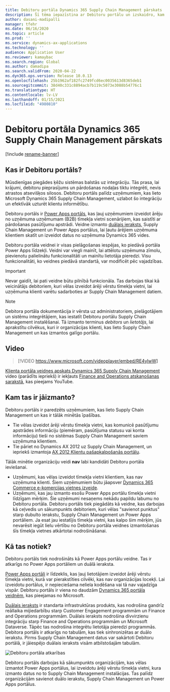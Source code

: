 ```yaml
---
title: Debitoru portāla Dynamics 365 Supply Chain Management pārskats
description: Šī tēma iepazīstina ar Debitoru portālu un izskaidro, kam tas ir jāizmanto un kā tas darbojas.
author: dasani-madipalli
manager: tfehr
ms.date: 06/16/2020
ms.topic: article
ms.prod: ''
ms.service: dynamics-ax-applications
ms.technology: ''
audience: Application User
ms.reviewer: kamaybac
ms.search.region: Global
ms.author: damadipa
ms.search.validFrom: 2020-04-22
ms.dyn365.ops.version: Release 10.0.13
ms.openlocfilehash: 25b1962af182fc2749fcd6ec0035613d8365deb1
ms.sourcegitcommit: 38d40c331c8894acb7b119c5073e3088b54776c1
ms.translationtype: HT
ms.contentlocale: lv-LV
ms.lasthandoff: 01/15/2021
ms.locfileid: "4980810"
---
```

# <a name="customer-portal-for-dynamics-365-supply-chain-management-overview"></a>Debitoru portāla Dynamics 365 Supply Chain Management pārskats

[!include [rename-banner](~/includes/cc-data-platform-banner.md)]

## <a name="what-is-the-customer-portal"></a>Kas ir Debitoru portāls?

Mūsdienīgas piegādes ķēžu sistēmas balstās uz integrāciju. Tās prasa, lai krājumi, debitoru pieprasījums un pārdošanas nodaļas tiktu integrēti, nevis atrastos atsevišķos silosos. Debitoru portāls palīdz uzņēmumiem, kas lieto Microsoft Dynamics 365 Supply Chain Management, uzlabot šo integrāciju un efektīvāk uzturēt klientu informētību.

Debitoru portāls ir [Power Apps portāls](https://docs.microsoft.com/powerapps/maker/portals/overview), kas ļauj uzņēmumiem izveidot ārēju no uzņēmuma uzņēmumam (B2B) tīmekļa vietni scenārijiem, kas saistīti ar pārdošanas pasūtījumu apstrādi. Veidne izmanto [duālais ieraksts](https://docs.microsoft.com/dynamics365/fin-ops-core/dev-itpro/data-entities/dual-write/dual-write-home-page), Supply Chain Management un Power Apps portālus, lai ļautu ārējiem uzņēmuma klientiem skatīt un izveidot datus no uzņēmuma Dynamics 365 vides.

Debitoru portāla veidnei ir visas pielāgošanas iespējas, ko piedāvā portāla Power Apps līdzekļi. Veidni var viegli mainīt, lai attēlotu uzņēmuma zīmolu, pievienotu palielinātu funkcionalitāti un mainītu lietotāja pieredzi. Visu funkcionalitāti, ko veidnes piedāvā standartā, var modificēt pēc vajadzības.

> [!IMPORTANT]
> Nevar gaidīt, lai pati veidne būtu pilnībā funkcionāla. Tas darbojas tikai kā veicinātājs debitoriem, kuri vēlas izveidot ārēji vērstu tīmekļa vietni, lai uzņēmuma klienti varētu sadarboties ar Supply Chain Management datiem.

> [!NOTE]
> Debitora portāla dokumentācija ir vērsta uz administratoriem, pielāgotājiem un sistēmu integrētājiem, kas iestatīt Debitoru portālu Supply Chain Management instalēšanai. Tā izmanto terminus _debitors_ un _lietotājs_, lai aprakstītu cilvēkus, kuri ir organizācijas klienti, kas lieto Supply Chain Management un kas izmantos galīgo portālu.

## <a name="video"></a>Video

> [!VIDEO https://www.microsoft.com/videoplayer/embed/RE4ylwW]

[Klienta portāla veidnes apskats Dynamics 365 Supply Chain Management](https://youtu.be/nPrqoLuHfV8) video (parādīts iepriekš) ir iekļauts [Finance and Operations atskaņošanas sarakstā](https://www.youtube.com/playlist?list=PLcakwueIHoT_SYfIaPGoOhloFoCXiUSyW), kas pieejams YouTube.

## <a name="who-should-use-it"></a>Kam tas ir jāizmanto?

Debitoru portāls ir paredzēts uzņēmumiem, kas lieto Supply Chain Management un kas ir tālāk minētās īpašības.

- Tie vēlas izveidot ārēji vērstu tīmekļa vietni, kas komunicē pasūtījumu apstrādes informāciju (piemēram, pasūtījuma statusu vai konta informāciju) tieši no sistēmas Supply Chain Management saviem uzņēmuma klientiem.
- Tie pāriet no Dynamics AX 2012 uz Supply Chain Management, un iepriekš izmantoja [AX 2012 Klientu pašapkalpošanās portālu](https://docs.microsoft.com/dynamicsax-2012/appuser-itpro/about-the-customer-self-service-portal).

Tālāk minētie organizāciju veidi **nav** labi kandidāti Debitoru portāla ieviešanai.

- Uzņēmumi, kas vēlas izveidot tīmekļa vietni klientiem, kas nav uzņēmuma klienti. Šiem uzņēmumiem būtu jāapsver [Dynamics 365 Commerce e-komercijas vietnes izveide](https://docs.microsoft.com/dynamics365/commerce/create-ecommerce-site).
- Uzņēmumi, kas jau izmanto esošu Power Apps portālu tīmekļa vietni līdzīgam mērķim. Šie uzņēmumi nesaņems nekādu papildu labumu no Debitoru portāla. Debitoru portāls tiek piegādāts kā veidne, kas darbojas kā ceļvedis un sākumpunkts debitoriem, kuri vēlas "savienot punktus" starp dubulto ierakstu, Supply Chain Management un Power Apps portāliem. Ja esat jau iestatījis tīmekļa vietni, kas kalpo šim mērķim, jūs nevarēsit iegūt lielu vērtību no Debitoru portāla veidnes izmantošanas šīs tīmekļa vietnes atkārtotai nodrošināšanai.

## <a name="how-does-it-work"></a>Kā tas notiek?

Debitoru portāls tiek nodrošināts kā Power Apps portālu veidne. Tas ir atkarīgs no Power Apps portāliem un duālā ieraksta.

[Power Apps portāli](https://docs.microsoft.com/powerapps/maker/portals/overview) ir līdzeklis, kas ļauj lietotājiem izveidot ārēji vērstu tīmekļa vietni, kurā var pierakstīties cilvēki, kas nav organizācijas locekļi. Lai izveidotu portālus, ir nepieciešama neliela kodēšana vai tā nav vajadzīga vispār. Debitoru portāls ir viena no daudzām [Dynamics 365 portāla veidnēm](https://docs.microsoft.com/powerapps/maker/portals/portal-templates#environment-with-model-driven-apps-in-dynamics-365), kas pieejamas no Microsoft.

[Duālais ieraksts](https://docs.microsoft.com/powerapps/maker/portals/overview) ir standarta infrastruktūras produkts, kas nodrošina gandrīz reāllaika mijiedarbību starp Customer Engagement programmām un Finance and Operations programmām. Duālais ieraksts nodrošina divvirzienu integrāciju starp Finance and Operations programmām un Microsoft Dataverse. Tāpēc tas nodrošina integrētu lietotāja pieredzi programmās. Debitora portāls ir atkarīgs no tabulām, kas tiek sinhronizētas ar duālo ierakstu. Pirms Supply Chain Management datus var sakārtoti Debitoru portālā, ir jāiespējo duālais ieraksts visām atbilstošajām tabulām.

![Debitoru portāla atkarības](media/customer-portal-elements.png "Debitoru portāla atkarības")

Debitoru portāls darbojas kā sākumpunkts organizācijām, kas vēlas izmantot Power Apps portālus, lai izveidotu ārēji vērstu tīmekļa vietni, kura izmanto datus no to Supply Chain Management instalācijas. Tas palīdz organizācijām savienot duālo ierakstu, Supply Chain Management un Power Apps portālus.
